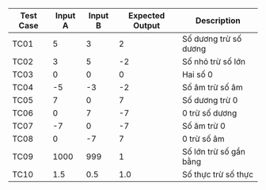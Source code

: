 | Test Case | Input A | Input B | Expected Output | Description                |
|-----------|---------|---------|----------------|----------------------------|
| TC01      | 5       | 3       | 2              | Số dương trừ số dương      |
| TC02      | 3       | 5       | -2             | Số nhỏ trừ số lớn          |
| TC03      | 0       | 0       | 0              | Hai số 0                   |
| TC04      | -5      | -3      | -2             | Số âm trừ số âm            |
| TC05      | 7       | 0       | 7              | Số dương trừ 0             |
| TC06      | 0       | 7       | -7             | 0 trừ số dương             |
| TC07      | -7      | 0       | -7             | Số âm trừ 0                |
| TC08      | 0       | -7      | 7              | 0 trừ số âm                |
| TC09      | 1000    | 999     | 1              | Số lớn trừ số gần bằng     |
| TC10      | 1.5     | 0.5     | 1.0            | Số thực trừ số thực        |